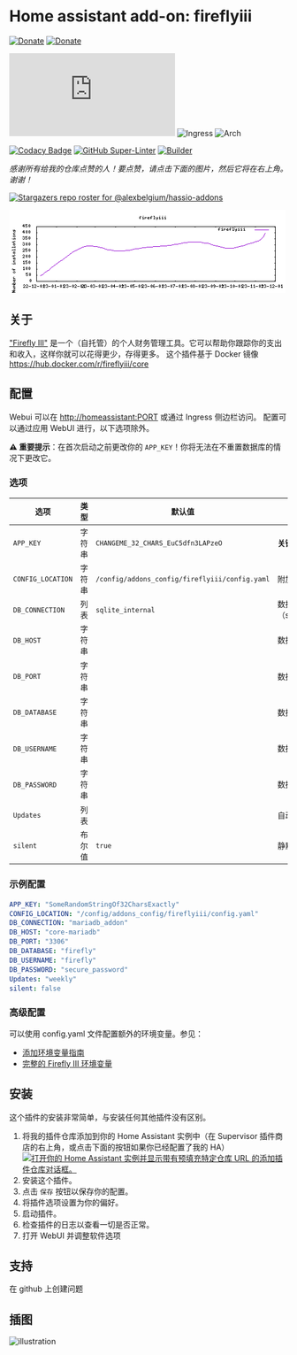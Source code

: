# Home assistant add-on: fireflyiii

[![Donate][donation-badge]](https://www.buymeacoffee.com/alexbelgium)
[![Donate][paypal-badge]](https://www.paypal.com/donate/?hosted_button_id=DZFULJZTP3UQA)

![Version](https://img.shields.io/badge/dynamic/json?label=版本&query=%24.version&url=https%3A%2F%2Fraw.githubusercontent.com%2Falexbelgium%2Fhassio-addons%2Fmaster%2Ffireflyiii%2Fconfig.json)
![Ingress](https://img.shields.io/badge/dynamic/json?label=Ingress&query=%24.ingress&url=https%3A%2F%2Fraw.githubusercontent.com%2Falexbelgium%2Fhassio-addons%2Fmaster%2Ffireflyiii%2Fconfig.json)
![Arch](https://img.shields.io/badge/dynamic/json?color=success&label=Arch&query=%24.arch&url=https%3A%2F%2Fraw.githubusercontent.com%2Falexbelgium%2Fhassio-addons%2Fmaster%2Ffireflyiii%2Fconfig.json)

[![Codacy Badge](https://app.codacy.com/project/badge/Grade/9c6cf10bdbba45ecb202d7f579b5be0e)](https://www.codacy.com/gh/alexbelgium/hassio-addons/dashboard?utm_source=github.com&utm_medium=referral&utm_content=alexbelgium/hassio-addons&utm_campaign=Badge_Grade)
[![GitHub Super-Linter](https://img.shields.io/github/actions/workflow/status/alexbelgium/hassio-addons/weekly-supelinter.yaml?label=Lint%20code%20base)](https://github.com/alexbelgium/hassio-addons/actions/workflows/weekly-supelinter.yaml)
[![Builder](https://img.shields.io/github/actions/workflow/status/alexbelgium/hassio-addons/onpush_builder.yaml?label=Builder)](https://github.com/alexbelgium/hassio-addons/actions/workflows/onpush_builder.yaml)

[donation-badge]: https://img.shields.io/badge/Buy%20me%20a%20coffee%20(no%20paypal)-%23d32f2f?logo=buy-me-a-coffee&style=flat&logoColor=white
[paypal-badge]: https://img.shields.io/badge/Buy%20me%20a%20coffee%20with%20Paypal-0070BA?logo=paypal&style=flat&logoColor=white

_感谢所有给我的仓库点赞的人！要点赞，请点击下面的图片，然后它将在右上角。谢谢！_

[![Stargazers repo roster for @alexbelgium/hassio-addons](https://raw.githubusercontent.com/alexbelgium/hassio-addons/master/.github/stars2.svg)](https://github.com/alexbelgium/hassio-addons/stargazers)

![下载趋势](https://raw.githubusercontent.com/alexbelgium/hassio-addons/master/fireflyiii/stats.png)

## 关于

["Firefly III"](https://www.firefly-iii.org) 是一个（自托管）的个人财务管理工具。它可以帮助你跟踪你的支出和收入，这样你就可以花得更少，存得更多。
这个插件基于 Docker 镜像 https://hub.docker.com/r/fireflyiii/core

## 配置

Webui 可以在 <http://homeassistant:PORT> 或通过 Ingress 侧边栏访问。
配置可以通过应用 WebUI 进行，以下选项除外。

**⚠️ 重要提示**：在首次启动之前更改你的 `APP_KEY`！你将无法在不重置数据库的情况下更改它。

### 选项

| 选项 | 类型 | 默认值 | 描述 |
|------|------|--------|------|
| `APP_KEY` | 字符串 | `CHANGEME_32_CHARS_EuC5dfn3LAPzeO` | **关键**：32 位加密密钥 - 在首次运行前更改！ |
| `CONFIG_LOCATION` | 字符串 | `/config/addons_config/fireflyiii/config.yaml` | 附加配置文件的位置 |
| `DB_CONNECTION` | 列表 | `sqlite_internal` | 数据库类型（sqlite_internal/mariadb_addon/mysql/pgsql） |
| `DB_HOST` | 字符串 | | 数据库主机（用于外部数据库） |
| `DB_PORT` | 字符串 | | 数据库端口（用于外部数据库） |
| `DB_DATABASE` | 字符串 | | 数据库名称（用于外部数据库） |
| `DB_USERNAME` | 字符串 | | 数据库用户名（用于外部数据库） |
| `DB_PASSWORD` | 字符串 | | 数据库密码（用于外部数据库） |
| `Updates` | 列表 | | 自动更新计划（hourly/daily/weekly） |
| `silent` | 布尔值 | `true` | 静默模式 - 设置为 false 以获取调试信息 |

### 示例配置

```yaml
APP_KEY: "SomeRandomStringOf32CharsExactly"
CONFIG_LOCATION: "/config/addons_config/fireflyiii/config.yaml"
DB_CONNECTION: "mariadb_addon"
DB_HOST: "core-mariadb"
DB_PORT: "3306"
DB_DATABASE: "firefly"
DB_USERNAME: "firefly"
DB_PASSWORD: "secure_password"
Updates: "weekly"
silent: false
```

### 高级配置

可以使用 config.yaml 文件配置额外的环境变量。参见：
- [添加环境变量指南](https://github.com/alexbelgium/hassio-addons/wiki/Add-Environment-variables-to-your-Addon)
- [完整的 Firefly III 环境变量](https://raw.githubusercontent.com/firefly-iii/firefly-iii/main/.env.example)

## 安装

这个插件的安装非常简单，与安装任何其他插件没有区别。

1. 将我的插件仓库添加到你的 Home Assistant 实例中（在 Supervisor 插件商店的右上角，或点击下面的按钮如果你已经配置了我的 HA）
   [![打开你的 Home Assistant 实例并显示带有预填充特定仓库 URL 的添加插件仓库对话框。](https://my.home-assistant.io/badges/supervisor_add_addon_repository.svg)](https://my.home-assistant.io/redirect/supervisor_add_addon_repository/?repository_url=https%3A%2F%2Fgithub.com%2Falexbelgium%2Fhassio-addons)
1. 安装这个插件。
1. 点击 `保存` 按钮以保存你的配置。
1. 将插件选项设置为你的偏好。
1. 启动插件。
1. 检查插件的日志以查看一切是否正常。
1. 打开 WebUI 并调整软件选项

## 支持

在 github 上创建问题

## 插图

![illustration](https://raw.githubusercontent.com/firefly-iii/firefly-iii/develop/.github/assets/img/imac-complete.png)

[repository]: https://github.com/alexbelgium/hassio-addons